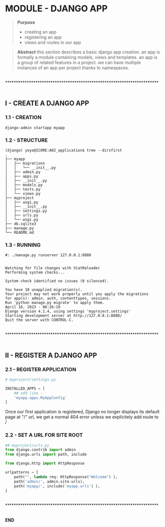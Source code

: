 MODULE - DJANGO APP
=======================================================================

> **Purpose**
> - creating an app
> - registering an app
> - views and routes in our app

> **Abstract**
> this section describes a basic django app creation.
> an app is formally a module containing models, views and templates.
> an app is a group of related features in a project.
> we can have multiple instances of an app per project thanks to namespaces.



<br>
***********************************************************************
<div style="page-break-after: always;"><br></div>



I - CREATE A DJANGO APP
-----------------------------------------------------------------------


###  1.1 - CREATION

```shell
django-admin startapp myapp
```


###  1.2 - STRUCTURE

```text
(django) yoyo@ICORE:A02_application$ tree --dirsfirst
.
├── myapp
│   ├── migrations
│   │   └── __init__.py
│   ├── admin.py
│   ├── apps.py
│   ├── __init__.py
│   ├── models.py
│   ├── tests.py
│   └── views.py
├── myproject
│   ├── asgi.py
│   ├── __init__.py
│   ├── settings.py
│   ├── urls.py
│   └── wsgi.py
├── db.sqlite3
├── manage.py
└── README.md
```




###  1.3 - RUNNING

```shell
#: ./manage.py runserver 127.0.0.1:8888


Watching for file changes with StatReloader
Performing system checks...

System check identified no issues (0 silenced).

You have 18 unapplied migration(s).
Your project may not work properly until you apply the migrations
for app(s): admin, auth, contenttypes, sessions.
Run 'python manage.py migrate' to apply them.
April 16, 2023 - 06:26:19
Django version 4.1.4, using settings 'myproject.settings'
Starting development server at http://127.0.0.1:8888/
Quit the server with CONTROL-C.

```

<br>
***********************************************************************
<div style="page-break-after: always;"><br></div>



II - REGISTER A DJANGO APP
-----------------------------------------------------------------------



###  2.1 - REGISTER APPLICATION

```python
# myproject/settings.py

INSTALLED_APPS = [
    ## add line :
    'myapp.apps.MyAppConfig'
]
```

Once our first application is registered,
Django no longer displays its default page at "/" url,
we get a normal 404 error unless we explicitely add route to /



###  2.2 - SET A URL FOR SITE ROOT

```python
## myproject/urls.py
from django.contrib import admin
from django.urls import path, include

from django.http import HttpResponse

urlpatterns = [
    path("", lambda req: HttpResponse("Welcome") ),
    path('admin/', admin.site.urls),
    path('myapp/', include('myapp.urls') ),
]
```



<br>
***********************************************************************
<div style="page-break-after: always;"><br></div>


**END**
